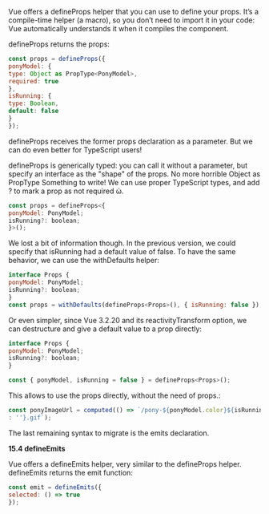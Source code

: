 Vue offers a defineProps helper that you can use to define your props. It’s a compile-time helper (a macro), so you don’t need to import it in your code: Vue automatically understands it when it compiles the component.

defineProps returns the props:

```js
const props = defineProps({
ponyModel: {
type: Object as PropType<PonyModel>,
required: true
},
isRunning: {
type: Boolean,
default: false
}
});
```

defineProps receives the former props declaration as a parameter. But we can do even better for TypeScript users!



defineProps is generically typed: you can call it without a parameter, but specify an interface as the "shape" of the props. No more horrible Object as PropType Something to write! We can use proper TypeScript types, and add ? to mark a prop as not required ὠ.

```js
const props = defineProps<{
ponyModel: PonyModel;
isRunning?: boolean;
}>();
```


We lost a bit of information though. In the previous version, we could specify that isRunning had a default value of false. To have the same behavior, we can use the withDefaults helper:

```js
interface Props {
ponyModel: PonyModel;
isRunning?: boolean;
}
const props = withDefaults(defineProps<Props>(), { isRunning: false });
```

Or even simpler, since Vue 3.2.20 and its reactivityTransform option, we can destructure and give a default value to a prop directly:

```js
interface Props {
ponyModel: PonyModel;
isRunning?: boolean;
}
```

```js
const { ponyModel, isRunning = false } = defineProps<Props>();
```

This allows to use the props directly, without the need of props.:

```js
const ponyImageUrl = computed(() => `/pony-${ponyModel.color}${isRunning ? '-running'
: ''}.gif`);
```

The last remaining syntax to migrate is the emits declaration.

**15.4 defineEmits**

Vue offers a defineEmits helper, very similar to the defineProps helper. defineEmits returns the emit function:

```js
const emit = defineEmits({
selected: () => true
});
```


